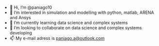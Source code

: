 - 👋 Hi, I’m @paniago10
- 👀 I’m interested in simulation and modelling with python, matlab, ARENA and Ansys
- 🌱 I’m currently learning data science and complex systems
- 💞️ I’m looking to collaborate on data science and complex systems developing
- 📫 My e-mail adress is paniago.a@outlook.com

<!---
paniago10/paniago10 is a ✨ special ✨ repository because its `README.md` (this file) appears on your GitHub profile.
You can click the Preview link to take a look at your changes.
--->
